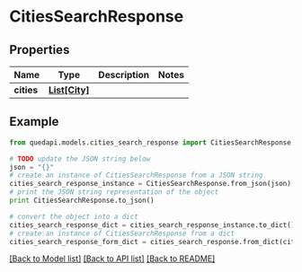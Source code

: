 # CitiesSearchResponse


## Properties
Name | Type | Description | Notes
------------ | ------------- | ------------- | -------------
**cities** | [**List[City]**](City.md) |  | 

## Example

```python
from quedapi.models.cities_search_response import CitiesSearchResponse

# TODO update the JSON string below
json = "{}"
# create an instance of CitiesSearchResponse from a JSON string
cities_search_response_instance = CitiesSearchResponse.from_json(json)
# print the JSON string representation of the object
print CitiesSearchResponse.to_json()

# convert the object into a dict
cities_search_response_dict = cities_search_response_instance.to_dict()
# create an instance of CitiesSearchResponse from a dict
cities_search_response_form_dict = cities_search_response.from_dict(cities_search_response_dict)
```
[[Back to Model list]](../README.md#documentation-for-models) [[Back to API list]](../README.md#documentation-for-api-endpoints) [[Back to README]](../README.md)


